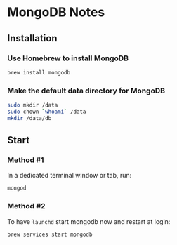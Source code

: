 # MongoDB Notes

## Installation

### Use Homebrew to install MongoDB

```sh
brew install mongodb
```

### Make the default data directory for MongoDB

```sh
sudo mkdir /data
sudo chown `whoami` /data
mkdir /data/db
```

## Start

### Method #1

In a dedicated terminal window or tab, run:

```sh
mongod
```

### Method #2

To have `launchd` start mongodb now and restart at login:

```sh
brew services start mongodb
```
